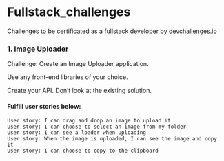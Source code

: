 # Fullstack_challenges
 Challenges to be certificated as a fullstack developer by <a href="https://devchallenges.io/">devchallenges.io</a>

### 1. Image Uploader
Challenge: Create an Image Uploader application. 

Use any front-end libraries of your choice. 

Create your API. Don’t look at the existing solution.

#### Fulfill user stories below:
```
User story: I can drag and drop an image to upload it
User story: I can choose to select an image from my folder
User story: I can see a loader when uploading
User story: When the image is uploaded, I can see the image and copy it
User story: I can choose to copy to the clipboard 
```
